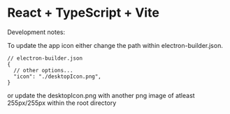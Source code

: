 # React + TypeScript + Vite

Development notes:

To update the app icon either change the path within electron-builder.json.

```
// electron-builder.json
{
  // other options...
  "icon": "./desktopIcon.png",
}
```

or update the desktopIcon.png with another png image of atleast 255px/255px within the root directory
